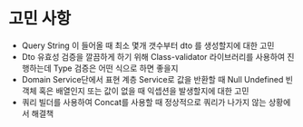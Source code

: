 # 고민 사항

- Query String 이 들어올 때 최소 몇개 갯수부터 dto 를 생성할지에 대한 고민
- Dto 유효성 검증을 깔끔하게 하기 위해 Class-validator 라이브러리를 사용하여 진행하는데 Type 검증은 어떤 식으로 하면 좋을지
- Domain Service단에서 표현 계층 Service로 값을 반환할 때 Null Undefined 빈 객체 혹은 배열인지 또는 값이 없을 때 익셉션을 발생할지에 대한 고민
- 쿼리 빌더를 사용하여 Concat를 사용할 때 정상적으로 쿼리가 나가지 않는 상황에서 해결책
